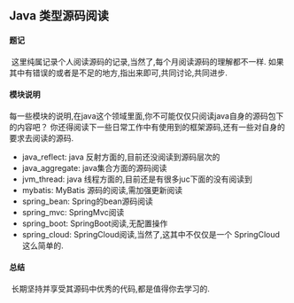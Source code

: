 ## 				Java  类型源码阅读



#### 题记

​	   这里纯属记录个人阅读源码的记录,当然了,每个月阅读源码的理解都不一样.  如果其中有错误的或者是不足的地方,指出来即可,共同讨论,共同进步.



####  模块说明

​		  每一些模块的说明,在java这个领域里面,你不可能仅仅只阅读java自身的源码包下的内容吧？ 你还得阅读下一些日常工作中有使用到的框架源码,还有一些对自身的要求去阅读的源码.



-  java_reflect:  java 反射方面的,目前还没阅读到源码层次的
-  java_aggregate: java集合方面的源码阅读
-  jvm_thread:  java 线程方面的,目前还是有很多juc下面的没有阅读到
-  mybatis: MyBatis 源码的阅读,需加强更新阅读
-  spring_bean:  Spring的bean源码阅读
-  spring_mvc: SpringMvc阅读
-  spring_boot: SpringBoot阅读,无配置操作
-  spring_cloud:  SpringCloud阅读,当然了,这其中不仅仅是一个 SpringCloud 这么简单的.





####   总结

​		 长期坚持并享受其源码中优秀的代码,都是值得你去学习的.

​         